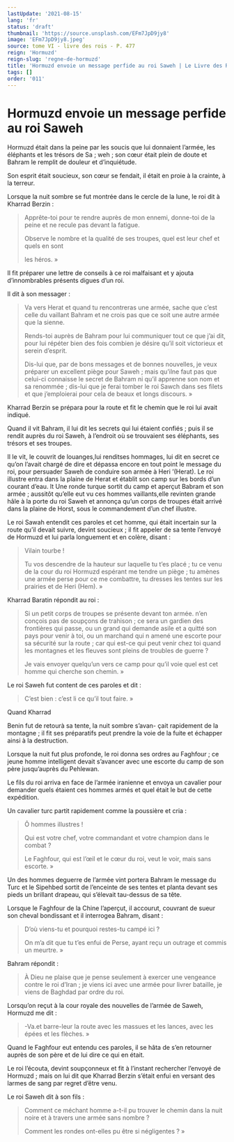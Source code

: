 ```yaml
---
lastUpdate: '2021-08-15'
lang: 'fr'
status: 'draft'
thumbnail: 'https://source.unsplash.com/EFm7JpD9jy8'
image: 'EFm7JpD9jy8.jpeg'
source: tome VI - livre des rois - P. 477
reign: 'Hormuzd'
reign-slug: 'regne-de-hormuzd'
title: 'Hormuzd envoie un message perfide au roi Saweh | Le Livre des Rois | Shâhnâmeh'
tags: []
order: '011'
---
```


<!-- LTeX: language=fr -->

# Hormuzd envoie un message perfide au roi Saweh

Hormuzd était dans la peine par les soucis que lui donnaient l’armée, les éléphants et les trésors de Sa ; weh ; son cœur était plein de doute et Bahram le remplit de douleur et d’inquiétude.

Son esprit était soucieux, son cœur se fendait, il était en proie à la crainte, à la terreur.

Lorsque la nuit sombre se fut montrée dans le cercle de la lune, le roi dit à Kharrad Berzin :

> Apprête-toi pour te rendre auprès de mon ennemi, donne-toi de la peine et ne recule pas devant la fatigue.
>
> Observe le nombre et la qualité de ses troupes, quel est leur chef et quels en sont
>
> les héros. »

Il fit préparer une lettre de conseils à ce roi malfaisant et y ajouta d’innombrables présents digues d’un roi.

Il dit à son messager :

> Va vers Herat et quand tu rencontreras une armée, sache que c’est celle du vaillant Bahram et ne crois pas que ce soit une autre armée que la sienne.
>
> Rends-toi auprès de Bahram pour lui communiquer tout ce que j’ai dit, pour lui répéter bien des fois combien je désire qu’il soit victorieux et serein d’esprit.
>
> Dis-lui que, par de bons messages et de bonnes nouvelles, je veux préparer un excellent piège pour Saweh ; mais qu’ilne faut pas que celui-ci connaisse le secret de Bahram ni qu’il apprenne son nom et sa renommée ; dis-lui que je ferai tomber le roi Sawch dans ses filets et que j’emploierai pour cela de beaux et longs discours. »

Kharrad Berzin se prépara pour la route et fit le chemin que le roi lui avait indiqué.

Quand il vit Bahram, il lui dit les secrets qui lui étaient confiés ; puis il se rendit auprès du roi Saweh, à l’endroit où se trouvaient ses éléphants, ses trésors et ses troupes.

Il le vit, le couvrit de louanges,lui renditses hommages, lui dit en secret ce qu’on l’avait chargé de dire et dépassa encore en tout point le message du roi, pour persuader Saweh de conduire son armée à Heri ’(Herat).
Le roi illustre entra dans la plaine de Herat et établit son camp sur les bords d’un courant d’eau. lt Une ronde turque sortit du camp et aperçut Babram et son armée ; aussitôt qu’elle eut vu ces hommes vaillants,elle revinten grande hâle à la porte du roi Saweh et annonça qu’un corps de troupes était arrivé dans la plaine de Horst, sous le commandement d’un chef illustre.

Le roi Sawah entendit ces paroles et cet homme, qui était incertain sur la route qu’il devait suivre, devint soucieux ; il fit appeler de sa tente l’envoyé de Hormuzd et lui parla longuement et en colère, disant :

> Vilain tourbe !
>
> Tu vos descendre de la hauteur sur laquelle tu t’es placé ; tu ce venu de la cour du roi Hormuzd espérant me tendre un piège ; tu amènes une armée perse pour ce me combattre, tu dresses les tentes sur les prairies et de Heri (Hem). »

Kharrad Baratin répondit au roi :

> Si un petit corps de troupes se présente devant ton armée. n’en conçois pas de soupçons de trahison ; ce sera un gardien des frontières qui passe, ou un grand qui demande asile et a quitté son pays pour venir à toi, ou un marchand qui n amené une escorte pour sa sécurité sur la route ; car qui est-ce qui peut venir chez toi quand les montagnes et les fleuves sont pleins de troubles de guerre ?
>
> Je vais envoyer quelqu’un vers ce camp pour qu’il voie quel est cet homme qui cherche son chemin. »

Le roi Saweh fut content de ces paroles et dit :

> C’est bien : c’est li ce qu’il tout faire. »

Quand Kharrad

Benin fut de retourà sa tente, la nuit sombre s’avan-
çait rapidement de la montagne ; il fit ses préparatifs peut prendre la voie de la fuite et échapper ainsi à la destruction.

Lorsque la nuit fut plus profonde, le roi donna ses ordres au Faghfour ; ce jeune homme intelligent devait s’avancer avec une escorte du camp de son père jusqu’auprès du Pehlewan.

Le fils du roi arriva en face de l’armée iranienne et envoya un cavalier pour demander quels étaient ces hommes armés et quel était le but de cette expédition.

Un cavalier turc partit rapidement comme la poussière et cria :

> Ô hommes illustres !
>
> Qui est votre chef, votre commandant et votre champion dans le combat ?
>
> Le Faghfour, qui est l’œil et le cœur du roi, veut le voir, mais sans escorte. »

Un des hommes deguerre de l’armée vint portera Bahram le message du Turc et le Sipehbed sortit de l’enceinte de ses tentes et planta devant ses pieds un brillant drapeau, qui s’élevait tau-dessus de sa tête.

Lorsque le Faghfour de la Chine l’aperçut, il accourut, couvrant de sueur son cheval bondissant et il interrogea Bahram, disant :

> D’où viens-tu et pourquoi restes-tu campé ici ?
>
> On m’a dit que tu t’es enfui de Perse, ayant reçu un outrage et commis un meurtre. »

Bahram répondit :

> À Dieu ne plaise que je pense seulement à exercer une vengeance contre le roi d’Iran ; je viens ici avec une armée pour livrer bataille, je viens de Baghdad par ordre du roi.

Lorsqu’on reçut à la cour royale des nouvelles de l’armée de Saweh, Hormuzd me dit :

> -Va.et barre-leur la route avec les massues et les lances, avec les épées et les flèches. »

Quand le Faghfour eut entendu ces paroles, il se hâta de s’en retourner auprès de son père et de lui dire ce qui en était.

Le roi l’écouta, devint soupçonneux et fit à l’instant rechercher l’envoyé de Hormuzd ; mais on lui dit que Kharrad Berzin s’était enfui en versant des larmes de sang par regret d’être venu.

Le roi Saweh dit à son fils :

> Comment ce méchant homme a-t-il pu trouver le chemin dans la nuit noire et à travers une armée sans nombre ?
>
> Comment les rondes ont-elles pu être si négligentes ? »
